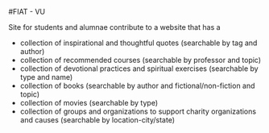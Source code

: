 #FIAT - VU

Site for students and alumnae contribute to a website that has a
* collection of inspirational and thoughtful quotes (searchable by tag and author)
* collection of recommended courses (searchable by professor and topic)
* collection of devotional practices and spiritual exercises (searchable by type and name)
* collection of books (searchable by author and fictional/non-fiction and topic)
* collection of movies (searchable by type)
* collection of groups and organizations to support charity organizations and causes (searchable by location-city/state)
